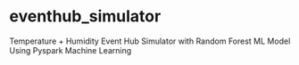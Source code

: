# eventhub_simulator
Temperature + Humidity Event Hub Simulator with Random Forest ML Model Using Pyspark Machine Learning

